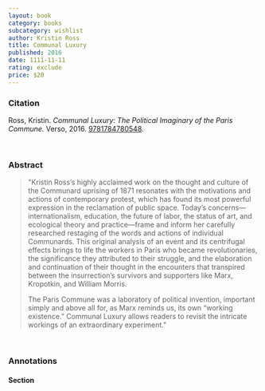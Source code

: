 ```yaml
---
layout: book
category: books
subcategory: wishlist
author: Kristin Ross
title: Communal Luxury
published: 2016
date: 1111-11-11
rating: exclude
price: $20
---
```


### Citation

Ross, Kristin. *Communal Luxury: The Political Imaginary of the Paris Commune.* Verso, 2016. [9781784780548](https://www.penguinrandomhouse.com/books/246210/communal-luxury-by-kristin-ross/9781784780548/).

<br>

### Abstract

> "Kristin Ross’s highly acclaimed work on the thought and culture of the Communard uprising of 1871 resonates with the motivations and actions of contemporary protest, which has found its most powerful expression in the reclamation of public space. Today’s concerns—internationalism, education, the future of labor, the status of art, and ecological theory and practice—frame and inform her carefully researched restaging of the words and actions of individual Communards. This original analysis of an event and its centrifugal effects brings to life the workers in Paris who became revolutionaries, the significance they attributed to their struggle, and the elaboration and continuation of their thought in the encounters that transpired between the insurrection’s survivors and supporters like Marx, Kropotkin, and William Morris.
>
> The Paris Commune was a laboratory of political invention, important simply and above all for, as Marx reminds us, its own “working existence.” Communal Luxury allows readers to revisit the intricate workings of an extraordinary experiment."

<br>

### Annotations

#### Section

<br>
